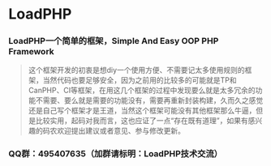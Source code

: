 # LoadPHP
### LoadPHP一个简单的框架，Simple And Easy OOP PHP Framework

> 这个框架开发的初衷是想diy一个使用方便、不需要记太多使用规则的框架，当然代码也要足够安全，因为之前用的比较多的可能就是TP和CanPHP、CI等框架，在用这几个框架的过程中发现要么就是太多冗余的功能不需要、要么就是需要的功能没有，需要再重新封装构建，久而久之感觉还是自己写个框架才是王道，当然这个框架可能没有其他框架那么牛逼，但是比较实用，起码对我而言，这也应证了一点“存在既有道理”，如果有感兴趣的码农欢迎提出建议或者意见、参与修改更新。


### QQ群：495407635（加群请标明：LoadPHP技术交流）
